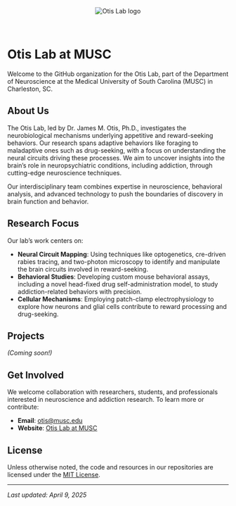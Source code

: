 <div align="center">
    <img src="https://images.squarespace-cdn.com/content/v1/5baa7ea8f4755a539e32f59a/1538403917045-9QC3HP521YVTXQZJS7PD/OtisLab+Logo.png?format=500w" alt="Otis Lab logo">
</div>
<br>
<br>

# Otis Lab at MUSC

Welcome to the GitHub organization for the Otis Lab, part of the Department of Neuroscience at the Medical University of South Carolina (MUSC) in Charleston, SC.

## About Us

The Otis Lab, led by Dr. James M. Otis, Ph.D., investigates the neurobiological mechanisms underlying appetitive and reward-seeking behaviors. Our research spans adaptive behaviors like foraging to maladaptive ones such as drug-seeking, with a focus on understanding the neural circuits driving these processes. We aim to uncover insights into the brain’s role in neuropsychiatric conditions, including addiction, through cutting-edge neuroscience techniques.

Our interdisciplinary team combines expertise in neuroscience, behavioral analysis, and advanced technology to push the boundaries of discovery in brain function and behavior.

## Research Focus

Our lab’s work centers on:
- **Neural Circuit Mapping**: Using techniques like optogenetics, cre-driven rabies tracing, and two-photon microscopy to identify and manipulate the brain circuits involved in reward-seeking.
- **Behavioral Studies**: Developing custom mouse behavioral assays, including a novel head-fixed drug self-administration model, to study addiction-related behaviors with precision.
- **Cellular Mechanisms**: Employing patch-clamp electrophysiology to explore how neurons and glial cells contribute to reward processing and drug-seeking.

## Projects

*(Coming soon!)*

## Get Involved

We welcome collaboration with researchers, students, and professionals interested in neuroscience and addiction research. To learn more or contribute:
- **Email**: otis@musc.edu
- **Website**: [Otis Lab at MUSC](https://www.otis-lab.org/)

## License

Unless otherwise noted, the code and resources in our repositories are licensed under the [MIT License](LICENSE).

---

*Last updated: April 9, 2025*
